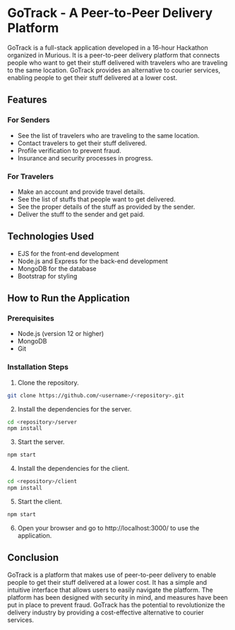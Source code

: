 # GoTrack - A Peer-to-Peer Delivery Platform

GoTrack is a full-stack application developed in a 16-hour Hackathon organized in Murious. It is a peer-to-peer delivery platform that connects people who want to get their stuff delivered with travelers who are traveling to the same location. GoTrack provides an alternative to courier services, enabling people to get their stuff delivered at a lower cost.

## Features

### For Senders

- See the list of travelers who are traveling to the same location.
- Contact travelers to get their stuff delivered.
- Profile verification to prevent fraud.
- Insurance and security processes in progress.

### For Travelers

- Make an account and provide travel details.
- See the list of stuffs that people want to get delivered.
- See the proper details of the stuff as provided by the sender.
- Deliver the stuff to the sender and get paid.

## Technologies Used

- EJS for the front-end development
- Node.js and Express for the back-end development
- MongoDB for the database
- Bootstrap for styling

## How to Run the Application

### Prerequisites

- Node.js (version 12 or higher)
- MongoDB
- Git

### Installation Steps

1. Clone the repository.

```bash
git clone https://github.com/<username>/<repository>.git
```

2. Install the dependencies for the server.

```bash
cd <repository>/server
npm install
```

3. Start the server.

```bash
npm start
```

4. Install the dependencies for the client.

```bash
cd <repository>/client
npm install
```

5. Start the client.

```bash
npm start
```

6. Open your browser and go to http://localhost:3000/ to use the application.

## Conclusion

GoTrack is a platform that makes use of peer-to-peer delivery to enable people to get their stuff delivered at a lower cost. It has a simple and intuitive interface that allows users to easily navigate the platform. The platform has been designed with security in mind, and measures have been put in place to prevent fraud. GoTrack has the potential to revolutionize the delivery industry by providing a cost-effective alternative to courier services.
